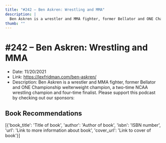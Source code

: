 ```yaml
---
title: "#242 – Ben Askren: Wrestling and MMA"
description: |
  Ben Askren is a wrestler and MMA fighter, former Bellator and ONE Championship welterweight champion, a two-time NCAA wrestling champion and four-time finalist. Please support this podcast by checking out our sponsors:"
thumb: ""
---
```


# #242 – Ben Askren: Wrestling and MMA

  - Date: 11/20/2021
  - Link: https://lexfridman.com/ben-askren/
  - Description: Ben Askren is a wrestler and MMA fighter, former Bellator and ONE Championship welterweight champion, a two-time NCAA wrestling champion and four-time finalist. Please support this podcast by checking out our sponsors:

## Book Recommendations

[{'book_title': 'Title of book', 'author': 'Author of book', 'isbn': 'ISBN number', 'url': 'Link to more information about book', 'cover_url': 'Link to cover of book'}]